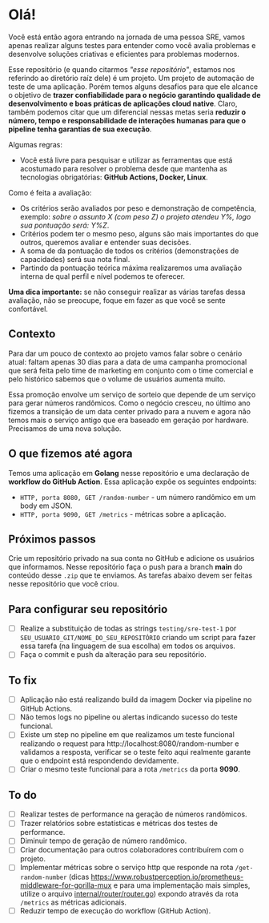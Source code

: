 # Olá!

Você está então agora entrando na jornada de uma pessoa SRE, vamos apenas realizar alguns testes para entender como você avalia problemas e desenvolve soluções criativas e eficientes para problemas modernos.

Esse repositório (e quando citarmos *"esse repositório"*, estamos nos referindo ao diretório raíz dele) é um projeto. Um projeto de automação de teste de uma aplicação. Porém temos alguns desafios para que ele alcance o objetivo de **trazer confiabilidade para o negócio garantindo qualidade de desenvolvimento e boas práticas de aplicações cloud native**. Claro, também podemos citar que um diferencial nessas metas seria **reduzir o número, tempo e responsabilidade de interações humanas para que o pipeline tenha garantias de sua execução**.

Algumas regras:

- Você está livre para pesquisar e utilizar as ferramentas que está acostumado para resolver o problema desde que mantenha as tecnologias obrigatórias: **GitHub Actions, Docker, Linux**.

Como é feita a avaliação:

- Os critérios serão avaliados por peso e demonstração de competência, exemplo: *sobre o assunto X (com peso Z) o projeto atendeu Y%, logo sua pontuação será: Y%Z*.
- Critérios podem ter o mesmo peso, alguns são mais importantes do que outros, queremos avaliar e entender suas decisões.
- A soma de da pontuação de todos os critérios (demonstrações de capacidades) será sua nota final.
- Partindo da pontuação teórica máxima realizaremos uma avaliação interna de qual perfil e nível podemos te oferecer.

**Uma dica importante:** se não conseguir realizar as várias tarefas dessa avaliação, não se preocupe, foque em fazer as que você se sente confortável.

## Contexto

Para dar um pouco de contexto ao projeto vamos falar sobre o cenário atual: faltam apenas 30 dias para a data de uma campanha promocional que será feita pelo time de marketing em conjunto com o time comercial e pelo histórico sabemos que o volume de usuários aumenta muito.

Essa promoção envolve um serviço de sorteio que depende de um serviço para gerar números randômicos. Como o negócio cresceu, no último ano fizemos a transição de um data center privado para a nuvem e agora não temos mais o serviço antigo que era baseado em geração por hardware. Precisamos de uma nova solução.

## O que fizemos até agora

Temos uma aplicação em **Golang** nesse repositório e uma declaração de **workflow do GitHub Action**. Essa aplicação expõe os seguintes endpoints:

- `HTTP, porta 8080, GET /random-number` - um número randômico em um body em JSON.
- `HTTP, porta 9090, GET /metrics` - métricas sobre a aplicação.

## Próximos passos

Crie um repositório privado na sua conta no GitHub e adicione os usuários que informamos. Nesse repositório faça o push para a branch **main** do conteúdo desse `.zip` que te enviamos. As tarefas abaixo devem ser feitas nesse repositório que você criou.

## Para configurar seu repositório

- [ ] Realize a substituição de todas as strings `testing/sre-test-1` por `SEU_USUARIO_GIT/NOME_DO_SEU_REPOSITÓRIO` criando um script para fazer essa tarefa (na linguagem de sua escolha) em todos os arquivos.
- [ ] Faça o commit e push da alteração para seu repositório.

## To fix

- [ ] Aplicação não está realizando build da imagem Docker via pipeline no GitHub Actions.
- [ ] Não temos logs no pipeline ou alertas indicando sucesso do teste funcional.
- [ ] Existe um step no pipeline em que realizamos um teste funcional realizando o request para http://localhost:8080/random-number e validamos a resposta, verificar se o teste feito aqui realmente garante que o endpoint está respondendo devidamente.
- [ ] Criar o mesmo teste funcional para a rota `/metrics` da porta **9090**.

## To do

- [ ] Realizar testes de performance na geração de números randômicos.
- [ ] Trazer relatórios sobre estatísticas e métricas dos testes de performance.
- [ ] Diminuir tempo de geração de número randômico.
- [ ] Criar documentação para outros colaboradores contribuírem com o projeto.
- [ ] Implementar métricas sobre o serviço http que responde na rota `/get-random-number` (dicas https://www.robustperception.io/prometheus-middleware-for-gorilla-mux e para uma implementação mais simples, utilize o arquivo [internal/router/router.go](../../internal/router/router.go)) expondo através da rota `/metrics` as métricas adicionais.
- [ ] Reduzir tempo de execução do workflow (GitHub Action).